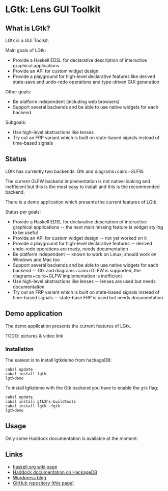 
# LGtk: Lens GUI Toolkit


## What is LGtk?

LGtk is a GUI Toolkit.

Main goals of LGtk:

* Provide a Haskell EDSL for declarative description of interactive graphical applications
* Provide an API for custom widget design
* Provide a playground for high-level declarative features like
  derived state-save and undo-redo operations and
  type-driven GUI generation

Other goals:

* Be platform independent (including web browsers)
* Support several backends and be able to use native widgets for each backend

Subgoals:

* Use high-level abstractions like lenses
* Try out an FRP variant
  which is built on state-based signals instead of time-based signals


## Status

LGtk has currently two backends: Gtk and diagrams+cairo+GLFW.

The current GLFW backend implementation is not native-looking and inefficient but this is the most easy
to install and this is the recommended backend.

There is a demo application which presents the current features of LGtk.

Status per goals:

* Provide a Haskell EDSL for declarative description of interactive graphical applications
  -- the next main missing feature is widget styling to be useful
* Provide an API for custom widget design
  -- not yet worked on it
* Provide a playground for high-level declarative features
  -- derived undo-redo operations are ready, needs documentation
* Be platform independent
  -- known to work on Linux; should work on Windows and Mac too
* Support several backends and be able to use native widgets for each backend
  -- Gtk and diagrams+cairo+GLFW is supported, the diagrams+cairo+GLFW implementation is inefficient
* Use high-level abstractions like lenses
  -- lenses are used but needs documentation
* Try out an FRP variant which is built on state-based signals instead of time-based signals
  -- state-base FRP is used but needs documentation


## Demo application

The demo application presents the current features of LGtk.

TODO: pictures & video link


### Installation

The easiest is to install lgtkdemo from hackageDB:

```
cabal update
cabal install lgtk
lgtkdemo
```

To install lgtkdemo with the Gtk backend you have to enable the `gtk` flag:

```
cabal update
cabal install gtk2hs-buildtools
cabal install lgtk -fgtk
lgtkdemo
```


## Usage

Only some Haddock documentation is available at the moment.


## Links

* [haskell.org wiki page](http://www.haskell.org/haskellwiki/LGtk)
* [Haddock documentation on HackageDB](http://hackage.haskell.org/package/lgtk)
* [Wordpress blog](http://lgtk.wordpress.com/)
* [GitHub repository (this page)](https://github.com/divipp/lgtk)




